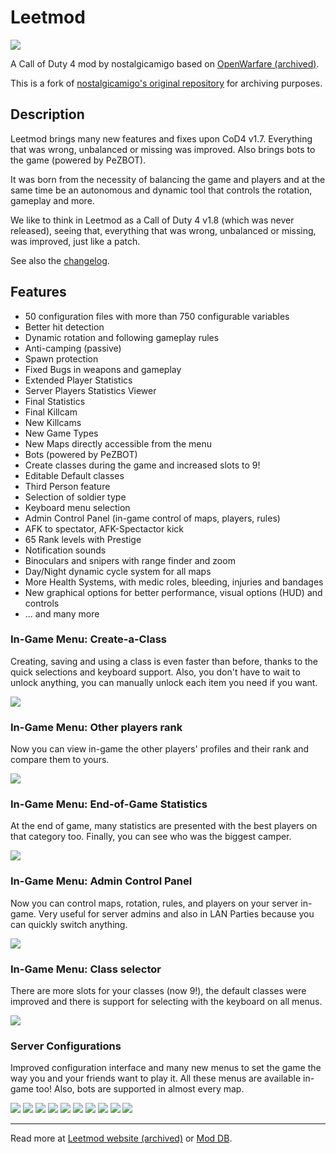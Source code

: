 # Leetmod

![](./docs/assets/main-bar.png)

A Call of Duty 4 mod by nostalgicamigo based on
[OpenWarfare (archived)](http://web.archive.org/web/20111128184124/http://openwarfaremod.com/owforum/viewtopic.php?f=59&t=3076).

This is a fork of [nostalgicamigo's original repository](http://sourceforge.net/projects/leetmod/) for archiving purposes.

## Description

Leetmod brings many new features and fixes upon CoD4 v1.7.
Everything that was wrong, unbalanced or missing was improved.
Also brings bots to the game (powered by PeZBOT).

It was born from the necessity of balancing the game and players and at the same time be an autonomous and dynamic tool
that controls the rotation, gameplay and more.

We like to think in Leetmod as a Call of Duty 4 v1.8 (which was never released), seeing that, everything that was wrong,
unbalanced or missing, was improved, just like a patch.

See also the [changelog](./CHANGELOG.md).

## Features

- 50 configuration files with more than 750 configurable variables
- Better hit detection
- Dynamic rotation and following gameplay rules
- Anti-camping (passive)
- Spawn protection
- Fixed Bugs in weapons and gameplay
- Extended Player Statistics
- Server Players Statistics Viewer
- Final Statistics
- Final Killcam
- New Killcams
- New Game Types
- New Maps directly accessible from the menu
- Bots (powered by PeZBOT)
- Create classes during the game and increased slots to 9!
- Editable Default classes
- Third Person feature
- Selection of soldier type
- Keyboard menu selection
- Admin Control Panel (in-game control of maps, players, rules)
- AFK to spectator, AFK-Spectactor kick
- 65 Rank levels with Prestige
- Notification sounds
- Binoculars and snipers with range finder and zoom
- Day/Night dynamic cycle system for all maps
- More Health Systems, with medic roles, bleeding, injuries and bandages
- New graphical options for better performance, visual options (HUD) and controls
- ... and many more

### In-Game Menu: Create-a-Class

Creating, saving and using a class is even faster than before, thanks to the quick selections and keyboard support.
Also, you don't have to wait to unlock anything, you can manually unlock each item you need if you want.

![](./docs/assets/cac-editor.png)

### In-Game Menu: Other players rank

Now you can view in-game the other players' profiles and their rank and compare them to yours.

![](./docs/assets/players.png)

### In-Game Menu: End-of-Game Statistics

At the end of game, many statistics are presented with the best players on that category too.
Finally, you can see who was the biggest camper.

![](./docs/assets/eog-scores.png)

### In-Game Menu: Admin Control Panel

Now you can control maps, rotation, rules, and players on your server in-game.
Very useful for server admins and also in LAN Parties because you can quickly switch anything.

![](./docs/assets/admin-panel.png)

### In-Game Menu: Class selector

There are more slots for your classes (now 9!),
the default classes were improved and there is support for selecting with the keyboard on all menus.

![](./docs/assets/choose-class.png)

### Server Configurations

Improved configuration interface and many new menus to set the game the way you and your friends want to play it.
All these menus are available in-game too! Also, bots are supported in almost every map.

![](./docs/assets/create-server.png)
![](./docs/assets/create-server2.png)
![](./docs/assets/create-server3.png)
![](./docs/assets/create-server4.png)
![](./docs/assets/create-server5.png)
![](./docs/assets/create-server6.png)
![](./docs/assets/create-server7.png)
![](./docs/assets/create-server8.png)
![](./docs/assets/create-server9.png)
![](./docs/assets/create-server10.png)

---

Read more at [Leetmod website (archived)](https://web.archive.org/web/20150508001731/http://leetmod.pt.am/)
or [Mod DB](https://www.moddb.com/mods/leetmod).
